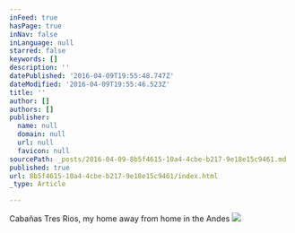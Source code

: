 ```yaml
---
inFeed: true
hasPage: true
inNav: false
inLanguage: null
starred: false
keywords: []
description: ''
datePublished: '2016-04-09T19:55:48.747Z'
dateModified: '2016-04-09T19:55:46.523Z'
title: ''
author: []
authors: []
publisher:
  name: null
  domain: null
  url: null
  favicon: null
sourcePath: _posts/2016-04-09-8b5f4615-10a4-4cbe-b217-9e18e15c9461.md
published: true
url: 8b5f4615-10a4-4cbe-b217-9e18e15c9461/index.html
_type: Article

---
```

Cabañas Tres Rios, my home away from home in the Andes
![](https://the-grid-user-content.s3-us-west-2.amazonaws.com/fdbf1b11-f215-46ba-a30d-87ec5ae3aeb9.jpg)